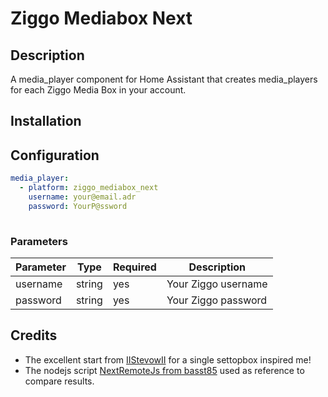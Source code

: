 # Ziggo Mediabox Next

## Description
A media_player component for Home Assistant that creates media_players for each Ziggo Media Box in your account.

## Installation

[^1]: Using the tool of choice open the directory (folder) for your HA configuration (where you find configuration.yaml).
[^2]:If you do not have a custom_components directory (folder) there, you need to create it.
[^3]:In the custom_components directory (folder) create a new folder called ziggo_mediabox_next.
[^4]:Download all the files from the custom_components/ziggo_mediabox_next/ directory (folder) in this repository.
[^5]:Place the files you downloaded in the new directory (folder) you created.
[^6]: Home Assistant

## Configuration
```yaml
media_player:
  - platform: ziggo_mediabox_next
    username: your@email.adr
    password: YourP@ssword
  
```
### Parameters
| Parameter | Type | Required | Description
| --- | ----------- | --- | --- |
| username | string | yes | Your Ziggo username |
| password | string | yes | Your Ziggo password |

## Credits
- The excellent start from [IIStevowII](https://github.com/IIStevowII/ziggo-mediabox-next) for a single settopbox inspired me!
- The nodejs script [NextRemoteJs from basst85](https://github.com/basst85/NextRemoteJs/) used as reference to compare results.



